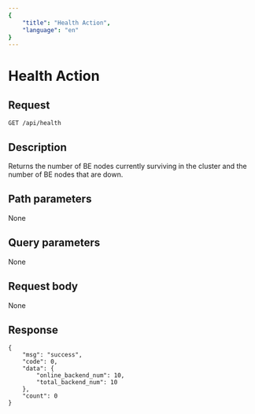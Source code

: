 ```yaml
---
{
    "title": "Health Action",
    "language": "en"
}
---
```


<!-- 
Licensed to the Apache Software Foundation (ASF) under one
or more contributor license agreements.  See the NOTICE file
distributed with this work for additional information
regarding copyright ownership.  The ASF licenses this file
to you under the Apache License, Version 2.0 (the
"License"); you may not use this file except in compliance
with the License.  You may obtain a copy of the License at

  http://www.apache.org/licenses/LICENSE-2.0

Unless required by applicable law or agreed to in writing,
software distributed under the License is distributed on an
"AS IS" BASIS, WITHOUT WARRANTIES OR CONDITIONS OF ANY
KIND, either express or implied.  See the License for the
specific language governing permissions and limitations
under the License.
-->

# Health Action

## Request

`GET /api/health`

## Description

Returns the number of BE nodes currently surviving in the cluster and the number of BE nodes that are down.
    
## Path parameters

None

## Query parameters

None

## Request body

None

## Response

```
{
	"msg": "success",
	"code": 0,
	"data": {
		"online_backend_num": 10,
		"total_backend_num": 10
	},
	"count": 0
}
```